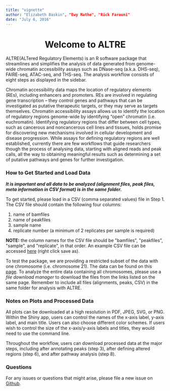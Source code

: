 ```yaml
---
title: "vignette"
author: "Elizabeth Baskin", "Ewy Mathe", "Rick Farouni"
date: "July 6, 2016"
---
```

<center> <h1>Welcome to ALTRE</h1> </center>
  
ALTRE(ALTered Regulatory Elements) is an R software package that streamlines and simplifies the analysis of data generated from genome-wide chromatin accessibility assays such as DNase-seq (a.k.a. DHS-seq), FAIRE-seq, ATAC-seq, and THS-seq. The analysis workflow consists of eight steps as displayed in the sidebar.

Chromatin accessibility data maps the location of regulatory elements (REs), including enhancers and promoters.  REs are involved in regulating gene transcription – they control genes and pathways that can be investigated as putative therapeutic targets, or they may serve as targets themselves. Chromatin accessibility assays allows us to identify the location of regulatory regions genome-wide by identifying “open” chromatin (i.e. euchromatin). Identifying regulatory regions that differ between cell types, such as cancerous and noncancerous cell lines and tissues, holds promise for discovering new mechanisms involved in cellular development and disease progression. While assays for defining regulatory regions are well established, currently there are few workflows that guide researchers though the process of analysing data, starting with aligned reads and peak calls, all the way to obtaining meaningful results such as determining a set of putative pathways and genes for further investigation. 

### How to Get Started and Load Data

__*It is important and all data to be analyzed (alignment files, peak files, meta information in CSV format) is in the same folder.*__

To get started, please load in a CSV (comma separated values) file in Step 1.
The CSV file should contain the following four columns:

1. name of bamfiles
2. name of peakfiles
3. sample name
4. replicate number (a minimum of 2 replicates per sample is required)

__NOTE:__ the column names for the CSV file should be "bamfiles", "peakfiles", "sample", and "replicate", in that order. An example CSV file can be accessed <a href="https://raw.githubusercontent.com/mathelab/AltreDataRepo/master/DNaseEncodeExample.csv" target="_blank">here</a> (right click save as).

To test the package, we are providing a restricted subset of the data with one chromosome (i.e. chromosome 21). The data can be found on this <a href="http://mathelab.github.io/ALTREsampledata/" target="_blank">page</a>. To analyze the entire data containing all chromosomes, please use a *file download manager* to download the files from the links listed on the same page. Remember to include all files (alignments, peaks, CSV) in the same folder for analysis with ALTRE.

### Notes on Plots and Processed Data

All plots can be downloaded at a high resolution in PDF, JPEG, SVG, or PNG.  Within the Shiny app, users can control the names of the x-axis label, y-axis label, and main title.  Users can also choose different color schemes.  If users wish to control the size of the x-axis/y-axis labels and titles, they would need to use the command line.

Throughout the workflow, users can download processed data at the major steps, including after annotating peaks (step 3), after defining altered regions (step 6), and after pathway analysis (step 8).

### Questions
For any issues or questions that might arise, please file a new issue on <a href="https://github.com/Mathelab/ALTRE/issues" target="_blank">Github</a>.



